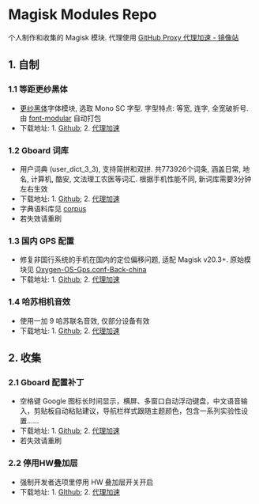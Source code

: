 # Magisk Modules Repo

个人制作和收集的 Magisk 模块. 代理使用 [GitHub Proxy 代理加速 - 镜像站](https://ghproxy.com/)

## 1. 自制

### 1.1 等距更纱黑体

- [更纱黑体](https://github.com/be5invis/Sarasa-Gothic#readme)字体模块, 选取 Mono SC 字型. 字型特点: 等宽, 连字, 全宽破折号. 由 [font-modular](https://github.com/entr0pia/font-modular#readme) 自动打包
- 下载地址: 1. [Github](https://github.com/entr0pia/Magisk-Modules-Repo/releases/download/latest/Sarasa_Mono_SC.zip); 2. [代理加速](https://ghproxy.com/https://github.com/entr0pia/Magisk-Modules-Repo/releases/download/latest/Sarasa_Mono_SC.zip)

### 1.2 Gboard 词库

- 用户词典 (user_dict_3_3), 支持简拼和双拼. 共773926个词条, 涵盖日常, 地名, 计算机, 酷安, 文法理工农医等词汇. 根据手机性能不同, 新词库需要3分钟左右生效
- 下载地址: 1. [Github](https://github.com/entr0pia/Magisk-Modules-Repo/releases/download/latest/Gboard_dict_3.zip); 2. [代理加速](https://ghproxy.com/https://github.com/entr0pia/Magisk-Modules-Repo/releases/download/latest/Gboard_dict_3.zip)
- 字典语料库见 [corpus](https://github.com/entr0pia/Magisk-Modules-Repo/tree/master/corpus)
- 若失效请重刷

### 1.3 国内 GPS 配置

- 修复非国行系统的手机在国内的定位偏移问题, 适配 Magisk v20.3+. 原始模块见 [Oxygen-OS-Gps.conf-Back-china](https://github.com/user1121114685/Oxygen-OS-Gps.conf-Back-china)
- 下载地址: 1. [Github](https://github.com/entr0pia/Magisk-Modules-Repo/releases/download/latest/China_GPS.zip); 2. [代理加速](https://ghproxy.com/https://github.com/entr0pia/Magisk-Modules-Repo/releases/download/latest/China_GPS.zip)

### 1.4 哈苏相机音效

- 使用一加 9 哈苏联名音效, 仅部分设备有效
- 下载地址: 1. [Github](https://github.com/entr0pia/Magisk-Modules-Repo/releases/download/latest/Hassel_Shutter.zip); 2. [代理加速](https://ghproxy.com/https://github.com/entr0pia/Magisk-Modules-Repo/releases/download/latest/Hassel_Shutter.zip)

## 2. 收集

### 2.1 Gboard 配置补丁

- 空格键 Google 图标长时间显示，横屏、多窗口自动浮动键盘，中文语音输入，剪贴板自动粘贴建议，导航栏样式跟随主题颜色，包含一系列实验性设置……
- 下载地址: 1. [Github](https://github.com/entr0pia/Magisk-Modules-Repo/releases/download/latest/Gboard_Value.zip); 2. [代理加速](https://ghproxy.com/https://github.com/entr0pia/Magisk-Modules-Repo/releases/download/latest/Gboard_Value.zip)
- 若失效请重刷

### 2.2 停用HW叠加层

- 强制开发者选项里停用 HW 叠加层开关开启
- 下载地址: 1. [GIthub](https://github.com/entr0pia/Magisk-Modules-Repo/releases/download/latest/Disable_HWoverlays.zip); 2. [代理加速](https://ghproxy.com/https://github.com/entr0pia/Magisk-Modules-Repo/releases/download/latest/Disable_HWoverlays.zip)
